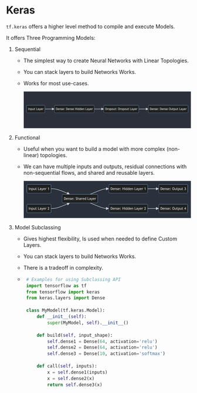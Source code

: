 # Keras
`tf.keras` offers a higher level method to compile and execute Models.

It offers Three Programming Models:
1) Sequential

   - The simplest way to create Neural Networks with Linear Topologies.
   
   - You can stack layers to build Networks Works.
   
   - Works for most use-cases.

      ![diagram-sequential-api.png](figures/diagram-sequential-api.png)


2) Functional 

   - Useful when you want to build a model with more complex (non-linear) topologies.
   
   - We can have multiple inputs and outputs, residual connections with non-sequential flows, and shared and reusable layers.
   
      ![img.png](figures/diagram-functional-api.png)


3) Model Subclassing

   - Gives highest flexibility, Is used when needed to define Custom Layers.
   
   - You can stack layers to build Networks Works.
   
   - There is a tradeoff in complexity.
      
   - ```python
      # Examples for using Subclassing API
      import tensorflow as tf
      from tensorflow import keras
      from keras.layers import Dense
     
      class MyModel(tf.keras.Model):
          def __init__(self):
              super(MyModel, self).__init__()

          def build(self, input_shape):
              self.dense1 = Dense(64, activation='relu')
              self.dense2 = Dense(64, activation='relu')
              self.dense3 = Dense(10, activation='softmax')
         
          def call(self, inputs):
              x = self.dense1(inputs)
              x = self.dense2(x)
              return self.dense3(x)
     ```